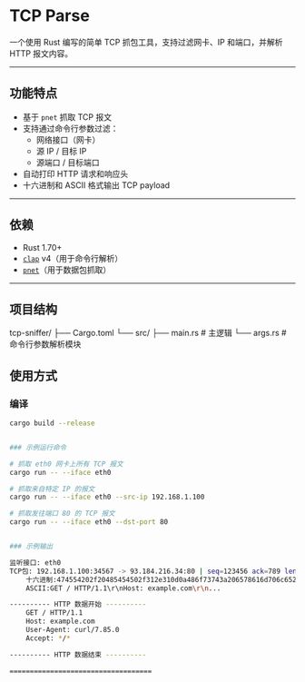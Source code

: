 # TCP Parse

一个使用 Rust 编写的简单 TCP 抓包工具，支持过滤网卡、IP 和端口，并解析 HTTP 报文内容。

---

## 功能特点

- 基于 `pnet` 抓取 TCP 报文
- 支持通过命令行参数过滤：
  - 网络接口（网卡）
  - 源 IP / 目标 IP
  - 源端口 / 目标端口
- 自动打印 HTTP 请求和响应头
- 十六进制和 ASCII 格式输出 TCP payload

---

##  依赖

- Rust 1.70+
- [`clap`](https://crates.io/crates/clap) v4（用于命令行解析）
- [`pnet`](https://crates.io/crates/pnet)（用于数据包抓取）

---

## 项目结构
tcp-sniffer/
├── Cargo.toml
└── src/
├── main.rs # 主逻辑
└── args.rs # 命令行参数解析模块


## 使用方式

### 编译

```bash
cargo build --release


### 示例运行命令

# 抓取 eth0 网卡上所有 TCP 报文
cargo run -- --iface eth0

# 抓取来自特定 IP 的报文
cargo run -- --iface eth0 --src-ip 192.168.1.100

# 抓取发往端口 80 的 TCP 报文
cargo run -- --iface eth0 --dst-port 80


### 示例输出

监听接口: eth0
TCP包: 192.168.1.100:34567 -> 93.184.216.34:80 | seq=123456 ack=789 len=121
    十六进制:474554202f20485454502f312e310d0a486f73743a206578616d706c652e636f6d0d0a...
    ASCII:GET / HTTP/1.1\r\nHost: example.com\r\n...

---------- HTTP 数据开始 ----------
    GET / HTTP/1.1
    Host: example.com
    User-Agent: curl/7.85.0
    Accept: */*

---------- HTTP 数据结束 ----------

===================================